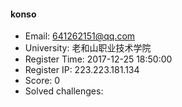 #### konso  

* Email: 641262151@qq.com  
* University: 老和山职业技术学院  
* Register Time: 2017-12-25 18:50:00  
* Register IP: 223.223.181.134  
* Score: 0  
* Solved challenges: 
